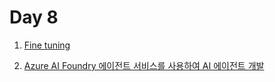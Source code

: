 # Day 8

01. [Fine tuning](./Finetuning/)

01. [Azure AI Foundry 에이전트 서비스를 사용하여 AI 에이전트 개발](https://learn.microsoft.com/ko-kr/training/modules/develop-ai-agent-azure/)